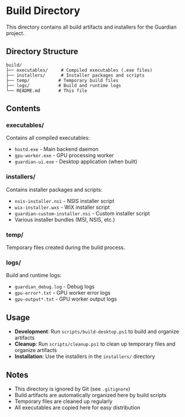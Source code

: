 # Build Directory

This directory contains all build artifacts and installers for the Guardian project.

## Directory Structure

```
build/
├── executables/     # Compiled executables (.exe files)
├── installers/      # Installer packages and scripts
├── temp/           # Temporary build files
├── logs/           # Build and runtime logs
└── README.md       # This file
```

## Contents

### executables/
Contains all compiled executables:
- `hostd.exe` - Main backend daemon
- `gpu-worker.exe` - GPU processing worker
- `guardian-ui.exe` - Desktop application (when built)

### installers/
Contains installer packages and scripts:
- `nsis-installer.nsi` - NSIS installer script
- `wix-installer.wxs` - WiX installer script
- `guardian-custom-installer.nsi` - Custom installer script
- Various installer bundles (MSI, NSIS, etc.)

### temp/
Temporary files created during the build process.

### logs/
Build and runtime logs:
- `guardian_debug.log` - Debug logs
- `gpu-error*.txt` - GPU worker error logs
- `gpu-output*.txt` - GPU worker output logs

## Usage

- **Development**: Run `scripts/build-desktop.ps1` to build and organize artifacts
- **Cleanup**: Run `scripts/cleanup.ps1` to clean up temporary files and organize artifacts
- **Installation**: Use the installers in the `installers/` directory

## Notes

- This directory is ignored by Git (see `.gitignore`)
- Build artifacts are automatically organized here by build scripts
- Temporary files are cleaned up regularly
- All executables are copied here for easy distribution
